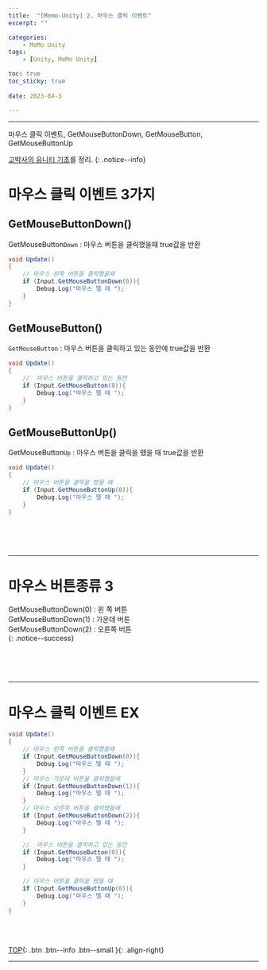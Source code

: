 ```yaml
---
title:  "[Memo-Unity] 2. 마우스 클릭 이벤트"
excerpt: ""

categories:
    - MeMo Unity
tags:
    - [Unity, MeMo Unity]

toc: true
toc_sticky: true
 
date: 2023-04-3

---
```

- - -
마우스 클릭 이벤트, GetMouseButtonDown, GetMouseButton, GetMouseButtonUp

[고박사의 유니티 기초](https://www.inflearn.com/course/%EA%B3%A0%EB%B0%95%EC%82%AC-%EC%9C%A0%EB%8B%88%ED%8B%B0-%EA%B8%B0%EC%B4%88/dashboard)를 정리. 
{: .notice--info}


# 마우스 클릭 이벤트 3가지


## GetMouseButtonDown()
GetMouseButton`Down` : 마우스 버튼을 클릭했을때 true값을 반환
<div class="notice--primary" markdown="1"> 

```c# 
void Update()
{
    // 마우스 왼쪽 버튼을 클릭했을때
    if (Input.GetMouseButtonDown(0)){
        Debug.Log("마우스 뗄 때 ");
    }
}
```

</div>

## GetMouseButton()
`GetMouseButton` : 마우스 버튼을 클릭하고 있는 동안에 true값을 반환  
<div class="notice--primary" markdown="1"> 

```c# 
void Update()
{
    //  마우스 버튼을 클릭하고 있는 동안
    if (Input.GetMouseButton(0)){
        Debug.Log("마우스 뗄 때 ");
    }
}
```

</div>

## GetMouseButtonUp()
GetMouseButton`Up` : 마우스 버튼을 클릭을 뗐을 때 true값을 반환  

<div class="notice--primary" markdown="1"> 

```c# 
void Update()
{
    // 마우스 버튼을 클릭을 뗐을 때
    if (Input.GetMouseButtonUp(0)){
        Debug.Log("마우스 뗄 때 ");
    }
}
```

</div>

<br><BR><BR>

---
# 마우스 버튼종류 3

GetMouseButtonDown(0) : 왼  쪽 버튼  
GetMouseButtonDown(1) : 가운데 버튼  
GetMouseButtonDown(2) : 오른쪽 버튼  
{: .notice--success}

<br><BR><BR>

---
# 마우스 클릭 이벤트 EX
<div class="notice--primary" markdown="1"> 

```c# 
void Update()
{
    // 마우스 왼쪽 버튼을 클릭했을때
    if (Input.GetMouseButtonDown(0)){
        Debug.Log("마우스 뗄 때 ");
    }
    // 마우스 가운데 버튼을 클릭했을때
    if (Input.GetMouseButtonDown(1)){
        Debug.Log("마우스 뗄 때 ");
    }
    // 마우스 오른쪽 버튼을 클릭했을때
    if (Input.GetMouseButtonDown(2)){
        Debug.Log("마우스 뗄 때 ");
    }

    //  마우스 버튼을 클릭하고 있는 동안
    if (Input.GetMouseButton(0)){
        Debug.Log("마우스 뗄 때 ");
    }

    // 마우스 버튼을 클릭을 뗐을 때
    if (Input.GetMouseButtonUp(0)){
        Debug.Log("마우스 뗄 때 ");
    }
}
```

</div>

<br><br>

[TOP](#){: .btn .btn--info .btn--small }{: .align-right}
<br>
- - -
